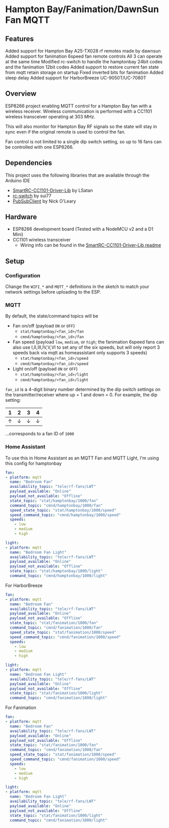 # Hampton Bay/Fanimation/DawnSun Fan MQTT

## Features
Added support for Hampton Bay A25-TX028 rf remotes made by dawnsun
Added support for fanimation 6speed fan remote controls
All 3 can operate at the same time
Modified rc-switch to handle the hamptonbay 24bit codes and the fanimation 12bit codes
Added support to restore current fan state from mqtt retain storage on startup
Fixed inverted bits for fanimation
Added sleep delay
Added support for HarborBreeze UC-9050T/UC-7080T

## Overview
ESP8266 project enabling MQTT control for a Hampton Bay fan with a wireless receiver. Wireless communication is performed with a CC1101 wireless transceiver operating at 303 MHz.

This will also monitor for Hampton Bay RF signals so the state will stay in sync even if the original remote is used to control the fan.

Fan control is not limited to a single dip switch setting, so up to 16 fans can be controlled with one ESP8266.

## Dependencies
This project uses the following libraries that are available through the Arduino IDE
* [SmartRC-CC1101-Driver-Lib](https://github.com/LSatan/SmartRC-CC1101-Driver-Lib) by LSatan
* [rc-switch](https://github.com/sui77/rc-switch) by sui77
* [PubSubClient](https://pubsubclient.knolleary.net/) by Nick O'Leary

## Hardware
* ESP8266 development board (Tested with a NodeMCU v2 and a D1 Mini)
* CC1101 wireless transceiver
  * Wiring info can be found in the [SmartRC-CC1101-Driver-Lib readme](https://github.com/LSatan/SmartRC-CC1101-Driver-Lib#wiring)

## Setup
### Configuration
Change the `WIFI_*` and `MQTT_*` definitions in the sketch to match your network settings before uploading to the ESP.
### MQTT
By default, the state/command topics will be
* Fan on/off (payload `ON` or `OFF`)
  * `stat/hamptonbay/<fan_id>/fan`
  * `cmnd/hamptonbay/<fan_id>/fan`
* Fan speed (payload `low`, `medium`, or `high`; the fanimation 6speed fans can also use I,II,III,IV,V,VI to set any of the six speeds, but will only report 3 speeds back via mqtt as homeassistant only supports 3 speeds)
  * `stat/hamptonbay/<fan_id>/speed`
  * `cmnd/hamptonbay/<fan_id>/speed`
* Light on/off (payload `ON` or `OFF`)
  * `stat/hamptonbay/<fan_id>/light`
  * `cmnd/hamptonbay/<fan_id>/light`

`fan_id` is a 4-digit binary number determined by the dip switch settings on the transmitter/receiver where up = 1 and down = 0. For example, the dip setting:

|1|2|3|4|
|-|-|-|-|
|↑|↓|↓|↓|

...corresponds to a fan ID of `1000`

### Home Assistant
To use this in Home Assistant as an MQTT Fan and MQTT Light, I'm using this config for hamptonbay
```yaml
fan:
- platform: mqtt
  name: "Bedroom Fan"
  availability_topic: "tele/rf-fans/LWT"
  payload_available: "Online"
  payload_not_available: "Offline"
  state_topic: "stat/hamptonbay/1000/fan"
  command_topic: "cmnd/hamptonbay/1000/fan"
  speed_state_topic: "stat/hamptonbay/1000/speed"
  speed_command_topic: "cmnd/hamptonbay/1000/speed"
  speeds:
    - low
    - medium
    - high

light:
- platform: mqtt
  name: "Bedroom Fan Light"
  availability_topic: "tele/rf-fans/LWT"
  payload_available: "Online"
  payload_not_available: "Offline"
  state_topic: "stat/hamptonbay/1000/light"
  command_topic: "cmnd/hamptonbay/1000/light"
```

For HarborBreeze
```yaml
fan:
- platform: mqtt
  name: "Bedroom Fan"
  availability_topic: "tele/rf-fans/LWT"
  payload_available: "Online"
  payload_not_available: "Offline"
  state_topic: "stat/fanimation/1000/fan"
  command_topic: "cmnd/fanimation/1000/fan"
  speed_state_topic: "stat/fanimation/1000/speed"
  speed_command_topic: "cmnd/fanimation/1000/speed"
  speeds:
    - low
    - medium
    - high

light:
- platform: mqtt
  name: "Bedroom Fan Light"
  availability_topic: "tele/rf-fans/LWT"
  payload_available: "Online"
  payload_not_available: "Offline"
  state_topic: "stat/fanimation/1000/light"
  command_topic: "cmnd/fanimation/1000/light"
```

For Fanimation
```yaml
fan:
- platform: mqtt
  name: "Bedroom Fan"
  availability_topic: "tele/rf-fans/LWT"
  payload_available: "Online"
  payload_not_available: "Offline"
  state_topic: "stat/fanimation/1000/fan"
  command_topic: "cmnd/fanimation/1000/fan"
  speed_state_topic: "stat/fanimation/1000/speed"
  speed_command_topic: "cmnd/fanimation/1000/speed"
  speeds:
    - low
    - medium
    - high

light:
- platform: mqtt
  name: "Bedroom Fan Light"
  availability_topic: "tele/rf-fans/LWT"
  payload_available: "Online"
  payload_not_available: "Offline"
  state_topic: "stat/fanimation/1000/light"
  command_topic: "cmnd/fanimation/1000/light"
```
